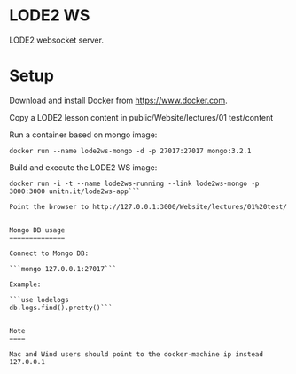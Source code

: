 LODE2 WS
========

LODE2 websocket server.

Setup
=====

Download and install Docker from https://www.docker.com.

Copy a LODE2 lesson content in public/Website/lectures/01 test/content

Run a container based on mongo image:

```docker run --name lode2ws-mongo -d -p 27017:27017 mongo:3.2.1```

Build and execute the LODE2 WS image:

```docker build -t unitn.it/lode2ws-app .
docker run -i -t --name lode2ws-running --link lode2ws-mongo -p 3000:3000 unitn.it/lode2ws-app```

Point the browser to http://127.0.0.1:3000/Website/lectures/01%20test/


Mongo DB usage
==============

Connect to Mongo DB:

```mongo 127.0.0.1:27017```

Example:

```use lodelogs
db.logs.find().pretty()```


Note
====

Mac and Wind users should point to the docker-machine ip instead 127.0.0.1
